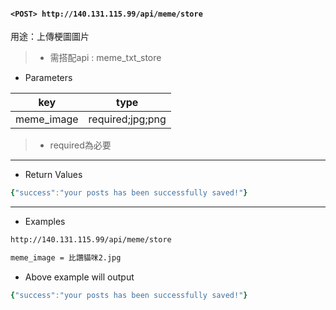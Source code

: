 #### `<POST> http://140.131.115.99/api/meme/store`

用途：上傳梗圖圖片

>* 需搭配api : meme_txt_store

* Parameters

|key       |type            |
|----------|----------------|
|meme_image|required;jpg;png|

>* required為必要

---

* Return Values

```yaml
{"success":"your posts has been successfully saved!"}
```

---

* Examples

```html
http://140.131.115.99/api/meme/store

meme_image = 比讚貓咪2.jpg
```

* Above example will output

```yaml
{"success":"your posts has been successfully saved!"}
```